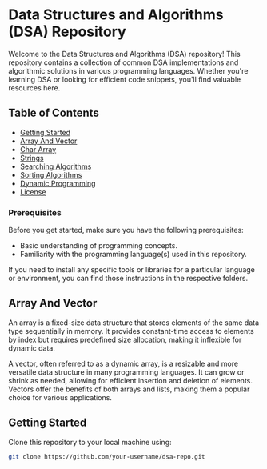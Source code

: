 # Data Structures and Algorithms (DSA) Repository

Welcome to the Data Structures and Algorithms (DSA) repository! This repository contains a collection of common DSA implementations and algorithmic solutions in various programming languages. Whether you're learning DSA or looking for efficient code snippets, you'll find valuable resources here.

## Table of Contents
- [Getting Started](#getting-started)
- [Array And Vector](#array-and-Vector)
- [Char Array](#Char-Array)
- [Strings](#Strings)
- [Searching Algorithms](#Searching-Algorithms)
- [Sorting Algorithms](#Sorting-Algorithms)
- [Dynamic Programming](#dynamic-programming)
- [License](#license)

### Prerequisites

Before you get started, make sure you have the following prerequisites:

- Basic understanding of programming concepts.
- Familiarity with the programming language(s) used in this repository.

If you need to install any specific tools or libraries for a particular language or environment, you can find those instructions in the respective folders.

## Array And Vector

An array is a fixed-size data structure that stores elements of the same data type sequentially in memory. It provides constant-time access to elements by index but requires predefined size allocation, making it inflexible for dynamic data.

A vector, often referred to as a dynamic array, is a resizable and more versatile data structure in many programming languages. It can grow or shrink as needed, allowing for efficient insertion and deletion of elements. Vectors offer the benefits of both arrays and lists, making them a popular choice for various applications.



## Getting Started

Clone this repository to your local machine using:

```bash
git clone https://github.com/your-username/dsa-repo.git
